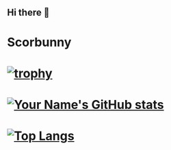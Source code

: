 ## Hi there 👋

# Scorbunny
# [![trophy](https://github-profile-trophy.vercel.app/?username=Scorbunny10&theme=juicyfresh&row=1&column=6)](https://github.com/ryo-ma/github-profile-trophy)
# [![Your Name's GitHub stats](https://github-readme-stats.vercel.app/api?username=Scorbunny10&show_icons=true&count_private=true&theme=highcontrast)](https://github.com/YOUR_USERNAME) 
# [![Top Langs](https://github-readme-stats.vercel.app/api/top-langs/?username=scorbunny10&theme=highcontrast&layout=compact)](https://github.com/anuraghazra/github-readme-stats)
